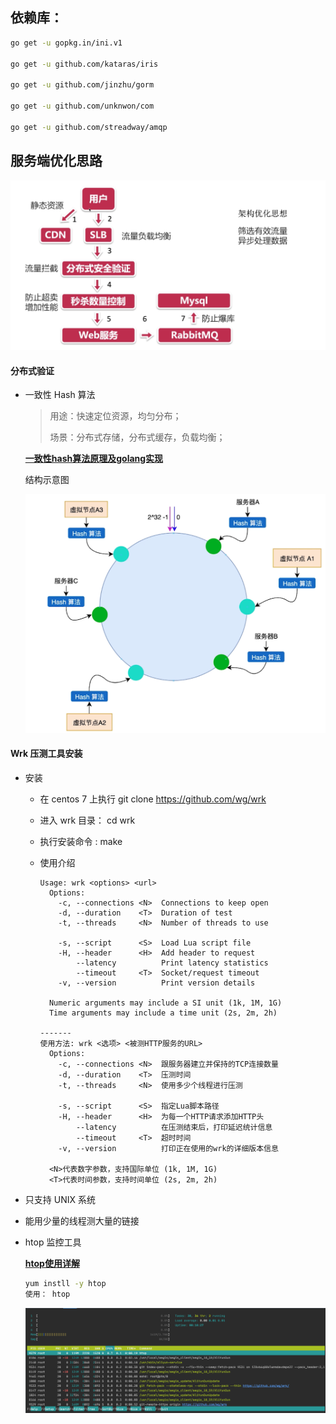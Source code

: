 ## 依赖库：

```sh
go get -u gopkg.in/ini.v1

go get -u github.com/kataras/iris

go get -u github.com/jinzhu/gorm 

go get -u github.com/unknwon/com

go get -u github.com/streadway/amqp
```



## 服务端优化思路

![image-20200512092901398](img/README/image-20200512092901398.png)

#### 分布式验证

- 一致性 Hash 算法

  > 用途：快速定位资源，均匀分布；
  >
  > 场景：分布式存储，分布式缓存，负载均衡；

  

  **[一致性hash算法原理及golang实现](https://segmentfault.com/a/1190000013533592)**

  

  结构示意图

  ![image-20200514143301254](img/README/image-20200514143301254.png)









#### Wrk 压测工具安装

- 安装

  - 在 centos 7 上执行 git clone https://github.com/wg/wrk

  - 进入 wrk 目录： cd wrk

  - 执行安装命令 : make

  - 使用介绍

    ```
    Usage: wrk <options> <url>                            
      Options:                                            
        -c, --connections <N>  Connections to keep open   
        -d, --duration    <T>  Duration of test           
        -t, --threads     <N>  Number of threads to use   
                                                          
        -s, --script      <S>  Load Lua script file       
        -H, --header      <H>  Add header to request      
            --latency          Print latency statistics   
            --timeout     <T>  Socket/request timeout     
        -v, --version          Print version details      
                                                          
      Numeric arguments may include a SI unit (1k, 1M, 1G)
      Time arguments may include a time unit (2s, 2m, 2h)
      
    -------
    使用方法: wrk <选项> <被测HTTP服务的URL>                            
      Options:                                            
        -c, --connections <N>  跟服务器建立并保持的TCP连接数量  
        -d, --duration    <T>  压测时间           
        -t, --threads     <N>  使用多少个线程进行压测   
                                                          
        -s, --script      <S>  指定Lua脚本路径       
        -H, --header      <H>  为每一个HTTP请求添加HTTP头      
            --latency          在压测结束后，打印延迟统计信息   
            --timeout     <T>  超时时间     
        -v, --version          打印正在使用的wrk的详细版本信息
                                                          
      <N>代表数字参数，支持国际单位 (1k, 1M, 1G)
      <T>代表时间参数，支持时间单位 (2s, 2m, 2h)
    
    ```

    

- 只支持 UNIX 系统

- 能用少量的线程测大量的链接

- htop 监控工具

  **[htop使用详解](https://www.cnblogs.com/yqsun/p/5396363.html)**

  ```sh
  yum instll -y htop
  使用： htop
  ```

  ![image-20200515160315108](img/README/image-20200515160315108.png)







